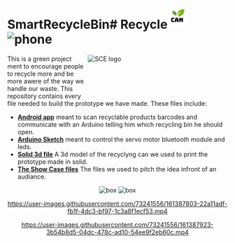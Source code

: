# SmartRecycleBin# <b>Recycle</b><img src="https://github.com/Maor-Ar/RecycleCan/blob/main/Product%20Showcase%20Docs/appicon.png" width="50"> <img src="https://c.tenor.com/BN7Goxif43UAAAAi/application-app.gif" alt="phone" width="80" >



<img src="https://upload.wikimedia.org/wikipedia/he/4/44/SCE_logo.png" align="right"
     alt="SCE logo" width="320" height="98">
     

     
     
     
This is a green project ment to encourage people to recycle more and be more awere of the way we handle our waste.
This repository contains every file needed to build the prototype we have made.
These files include:
* **[Android app](https://github.com/Maor-Ar/RecycleCan)**  meant to scan recyclable products barcodes and communicate with an Arduino telling him which recycling bin he should open.
* **[Arduino Sketch](https://github.com/Maor-Ar/RecycleCan/tree/main/Arduino_Sketch_RecycleCan)** meant to control the servo motor bluetooth module and leds.
* **[Solid 3d file](https://github.com/Maor-Ar/RecycleCan/tree/main/SolidFiles(3dModel))** A 3d model of the recyclyng can we used to print the prototype made in solid.
* **[The Show Case files](https://github.com/Maor-Ar/RecycleCan/tree/main/Product%20Showcase%20Docs)** The files we used to pitch the idea infront of an audiance.
<div align="center">
<img src="https://media1.tenor.com/images/3170141340e138f335e63a2336199f32/tenor.gif?itemid=25272477"alt="box" height="200">
<img src="https://media.tenor.com/images/ff5e73bb86556279849e0c97b29c7f64/tenor.gif"alt="box" height="200" >



https://user-images.githubusercontent.com/73241556/161387803-22a11adf-fb1f-4dc3-bf97-1c3a8f1ecf53.mp4


https://user-images.githubusercontent.com/73241556/161387923-3b54b8d5-04dc-478c-ad10-54ee9f2eb60c.mp4




<div/>

